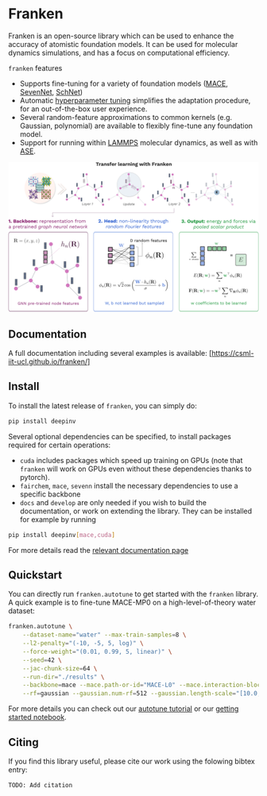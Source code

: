 # Franken

Franken is an open-source library which can be used to enhance the accuracy of atomistic foundation models. It can be used for molecular dynamics simulations, and has a focus on computational efficiency.

`franken` features
 - Supports fine-tuning for a variety of foundation models ([MACE](https://github.com/ACEsuit/mace), [SevenNet](https://github.com/MDIL-SNU/SevenNet), [SchNet](https://github.com/facebookresearch/fairchem))
 - Automatic [hyperparameter tuning](https://csml-iit-ucl.github.io/franken/notebooks/autotune.html) simplifies the adaptation procedure, for an out-of-the-box user experience.
 - Several random-feature approximations to common kernels (e.g. Gaussian, polynomial) are available to flexibly fine-tune any foundation model.
 - Support for running within [LAMMPS](https://www.lammps.org/) molecular dynamics, as well as with [ASE](https://wiki.fysik.dtu.dk/ase/).

<img src="/docs/_static/diagram_part1.png" alt="Franken diagram" width="1000px">

## Documentation

A full documentation including several examples is available: [https://csml-iit-ucl.github.io/franken/]

## Install

To install the latest release of `franken`, you can simply do:

```bash
pip install deepinv
```

Several optional dependencies can be specified, to install packages required for certain operations:
 - `cuda` includes packages which speed up training on GPUs (note that `franken` will work on GPUs even without these dependencies thanks to pytorch).
 - `fairchem`, `mace`, `sevenn` install the necessary dependencies to use a specific backbone
 - `docs` and `develop` are only needed if you wish to build the documentation, or work on extending the library.
They can be installed for example by running

```bash
pip install deepinv[mace,cuda]
```

For more details read the [relevant documentation page](https://csml-iit-ucl.github.io/franken/topics/installation.html)

## Quickstart

You can directly run `franken.autotune` to get started with the `franken` library. A quick example is to fine-tune MACE-MP0 on a high-level-of-theory water dataset:

```bash
franken.autotune \
    --dataset-name="water" --max-train-samples=8 \
    --l2-penalty="(-10, -5, 5, log)" \
    --force-weight="(0.01, 0.99, 5, linear)" \
    --seed=42 \
    --jac-chunk-size=64 \
    --run-dir="./results" \
    --backbone=mace --mace.path-or-id="MACE-L0" --mace.interaction-block=2 \
    --rf=gaussian --gaussian.num-rf=512 --gaussian.length-scale="[10.0, 15.0]"
```

For more details you can check out our [autotune tutorial](https://csml-iit-ucl.github.io/franken/notebooks/autotune.html) or our [getting started notebook](https://csml-iit-ucl.github.io/franken/notebooks/getting_started.html).


## Citing

If you find this library useful, please cite our work using the folowing bibtex entry:
```
TODO: Add citation
```